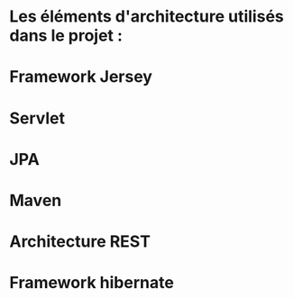 # Les éléments d'architecture utilisés dans le projet :

# Framework Jersey 
# Servlet
# JPA
# Maven
# Architecture REST
# Framework hibernate
